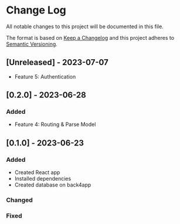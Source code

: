 # Change Log
All notable changes to this project will be documented in this file.
 
The format is based on [Keep a Changelog](http://keepachangelog.com/)
and this project adheres to [Semantic Versioning](http://semver.org/).

## [Unreleased] - 2023-07-07

* Feature 5: Authentication

## [0.2.0] - 2023-06-28

### Added

* Feature 4: Routing & Parse Model

## [0.1.0] - 2023-06-23
 
### Added

* Created React app
* Installed dependencies
* Created database on back4app

### Changed
 
### Fixed